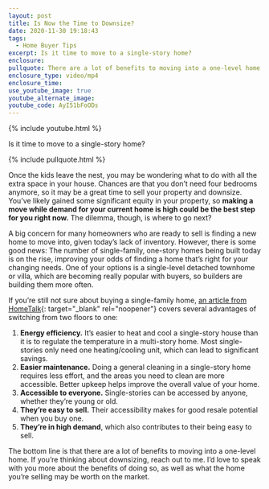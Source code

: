 ```yaml
---
layout: post
title: Is Now the Time to Downsize?
date: 2020-11-30 19:18:43
tags:
  - Home Buyer Tips
excerpt: Is it time to move to a single-story home?
enclosure:
pullquote: There are a lot of benefits to moving into a one-level home.
enclosure_type: video/mp4
enclosure_time:
use_youtube_image: true
youtube_alternate_image:
youtube_code: AyI51bFoODs
---
```


{% include youtube.html %}

Is it time to move to a single-story home?

{% include pullquote.html %}

Once the kids leave the nest, you may be wondering what to do with all the extra space in your house. Chances are that you don’t need four bedrooms anymore, so it may be a great time to sell your property and downsize. You’ve likely gained some significant equity in your property, so **making a move while demand for your current home is high could be the best step for you right now.** The dilemma, though, is where to go next?

A big concern for many homeowners who are ready to sell is finding a new home to move into, given today’s lack of inventory. However, there is some good news: The number of single-family, one-story homes being built today is on the rise, improving your odds of finding a home that’s right for your changing needs. One of your options is a single-level detached townhome or villa, which are becoming really popular with buyers, so builders are building them more often.

If you’re still not sure about buying a single-family home, [an article from HomeTalk](https://www.hometalk.com/13105365/5-easy-steps-to-downsize){: target="_blank" rel="noopener"} covers several advantages of switching from two floors to one:

1. **Energy efficiency.** It’s easier to heat and cool a single-story house than it is to regulate the temperature in a multi-story home. Most single-stories only need one heating/cooling unit, which can lead to significant savings.
2. **Easier maintenance.** Doing a general cleaning in a single-story home requires less effort, and the areas you need to clean are more accessible. Better upkeep helps improve the overall value of your home.
3. **Accessible to everyone.** Single-stories can be accessed by anyone, whether they’re young or old.&nbsp;
4. **They’re easy to sell.** Their accessibility makes for good resale potential when you buy one.
5. **They’re in high demand**, which also contributes to their being easy to sell.

The bottom line is that there are a lot of benefits to moving into a one-level home. If you’re thinking about downsizing, reach out to me. I’d love to speak with you more about the benefits of doing so, as well as what the home you’re selling may be worth on the market.